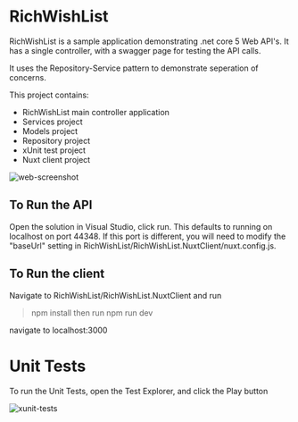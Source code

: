 # RichWishList

RichWishList is a sample application demonstrating .net core 5 Web API's.
It has a single controller, with a swagger page for testing the API calls.

It uses the Repository-Service pattern to demonstrate seperation of concerns.

This project contains:

- RichWishList main controller application
- Services project
- Models project
- Repository project
- xUnit test project
- Nuxt client project

![web-screenshot](https://user-images.githubusercontent.com/23123878/137140384-81a27928-b196-4169-b48e-4272d34ed842.jpeg)

## To Run the API 

Open the solution in Visual Studio, click run.
This defaults to running on localhost on port 44348. If this port is different, you will need to modify the "baseUrl" setting in 
RichWishList/RichWishList.NuxtClient/nuxt.config.js.

## To Run the client

Navigate to RichWishList/RichWishList.NuxtClient and run 
> npm install
then run 
> npm run dev

navigate to localhost:3000


# Unit Tests

To run the Unit Tests, open the Test Explorer, and click the Play button

![xunit-tests](https://user-images.githubusercontent.com/23123878/137140370-7cd6ac77-79ec-434d-91ed-74957ee8a48c.png)
